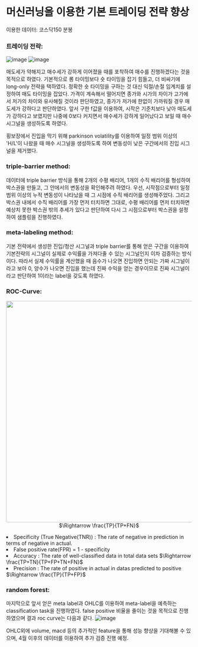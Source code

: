 # 머신러닝을 이용한 기본 트레이딩 전략 향상

이용한 데이터: 코스닥150 분봉

### 트레이딩 전략:

![image](https://github.com/2020147544/Advances_in_Financial_Engineering/assets/80660498/03b7dc5c-014a-4e4f-831d-06ca2d420526)
![image](https://github.com/2020147544/Advances_in_Financial_Engineering/assets/80660498/a70135ae-6454-44fe-8b03-906e5c336958)

매도세가 약해지고 매수세가 강하게 이어졌을 때를 포착하여 매수를 진행하겠다는 것을 목적으로 하였다.
기본적으로 롱 타이밍보다 숏 타이밍을 잡기 힘들고, 더 비싸기에 long-only 전략을 택하였다. 정확한 숏 타이밍을 구하는 것 대신 익절/손절 임계치를 설정하여 매도 타이밍을 잡았다. 
가격이 계속해서 떨어지면 종가와 시가의 차이가 고가에서 저가의 차이와 유사해질 것이라 판단하였고, 종가가 저가에 한없이 가까워질 경우 매도세가 강하다고 판단하였다. 앞서 구한 f값을 이용하여, 시작은 기준치보다 낮아 매도세가 강하다고 보였지만 나중에 0보다 커지면서 매수세가 강하게 일어났다고 보일 때 매수시그널을 생성하도록 하였다. 

횡보장에서 진입을 막기 위해 parkinson volatility를 이용하여 일정 범위 이상의 'H/L'이 나왔을 때 매수 시그널을 생성하도록 하여 변동성이 낮은 구간에서의 진입 시그널을 제거했다. 

### triple-barrier method:
데이터에 triple barrier 방식을 통해 2개의 수평 배리어, 1개의 수직 배리어를 형성하여 박스권을 만들고, 그 안에서의 변동성을 확인해주려 하였다. 우선, 시작점으로부터 일정 범위 이상의 누적 변동성이 나타났을 때 그 시점에 수직 배리어를 생성해주었다. 그리고 박스권 내에서 수직 배리어를 가장 먼저 터치하면 그대로, 수평 배리어를 먼저 터치하면 예상치 못한 박스권 밖의 추세가 있다고 판단하여 다시 그 시점으로부터 박스권을 설정하여 샘플링을 진행하였다.

### meta-labeling method:
기본 전략에서 생성한 진입/청산 시그널과 triple barrier를 통해 얻은 구간을 이용하여 기본전략의 시그널이 실제로 수익률을 가져다줄 수 있는 시그널인지 이차 검증하는 방식이다. 따라서 실제 수익률을 계산했을 때 음수가 나오면 진입하면 안되는 가짜 시그널이라고 보아 0, 양수가 나오면 진입을 했는데 진짜 수익을 얻는 경우이므로 진짜 시그널이라고 판단하여 1이라는 label을 갖도록 하였다.

### ROC-Curve:
<p align="center">
  <img src= "https://github.com/2020147544/Advances_in_Financial_Engineering/assets/69757668/291303d3-8edb-4f9f-ae9f-395ff21a4910" width="600>
</p>

- Sensitivity (True Positive(TPR), Recall) : The rate of positive in prediction in terms of positive in actual $\Rightarrow \frac{TP}{TP+FN}$
- Specificity (True Negative(TNR)) :  The rate of negative in prediction in terms of negative in actual.
- False positive rate(FPR) = 1 - specificity
- Accuracy : The rate of well-classified data in total data sets $\Rightarrow \frac{TP+TN}{TP+FP+TN+FN}$
- Precision : The rate of positive in actual in datas predicted to positive $\Rightarrow \frac{TP}{TP+FP}$

### random forest:
마지막으로 앞서 얻은 meta label과 OHLC를 이용하여 meta-label을 예측하는 classification task을 진행하였다. false positive 비율을 줄이는 것을 목적으로 진행하였으며 결과 roc curve는 다음과 같다.
![image](https://github.com/2020147544/Advances_in_Financial_Engineering/assets/80660498/4c700f6b-fe22-42e2-9679-2195a51642a9)

OHLC외에 volume, macd 등의 추가적인 feature을 통해 성능 향상을 기대해볼 수 있으며, 4월 이후의 데이터를 이용하여 추가 검증 진행 예정.
